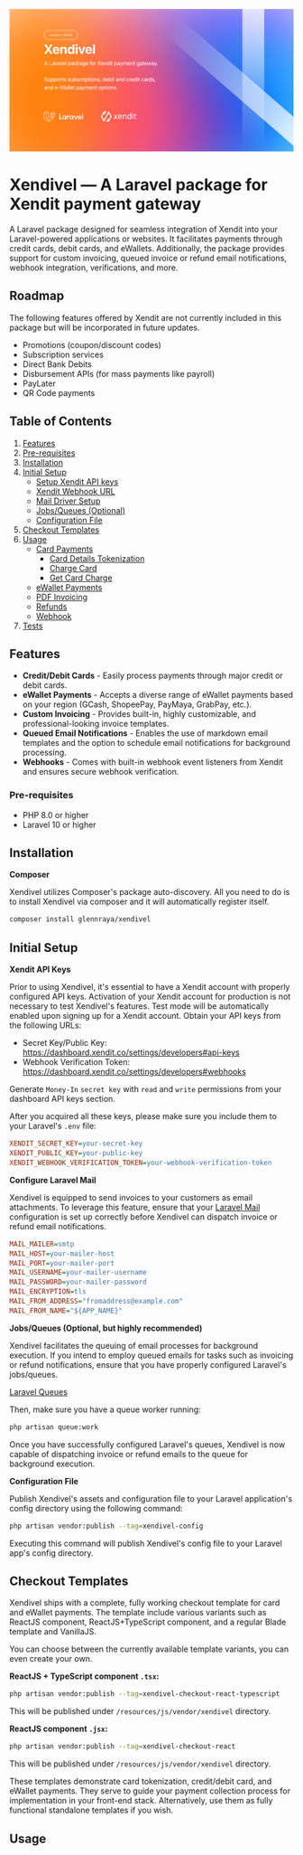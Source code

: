 ![Project Logo](artwork/xendivel.jpg)

# Xendivel — A Laravel package for Xendit payment gateway

A Laravel package designed for seamless integration of Xendit into your Laravel-powered applications or websites. It facilitates payments through credit cards, debit cards, and eWallets. Additionally, the package provides support for custom invoicing, queued invoice or refund email notifications, webhook integration, verifications, and more.

## Roadmap

The following features offered by Xendit are not currently included in this package but will be incorporated in future updates.

- Promotions (coupon/discount codes)
- Subscription services
- Direct Bank Debits
- Disbursement APIs (for mass payments like payroll)
- PayLater
- QR Code payments

## Table of Contents

1. [Features](#features)
2. [Pre-requisites](#pre-requisites)
3. [Installation](#installation)
4. [Initial Setup](#initial-setup)
    - [Setup Xendit API keys](#setup-xendit-api-keys)
    - [Xendit Webhook URL](#xendit-webhook-url)
    - [Mail Driver Setup](#mail-driver-setup)
    - [Jobs/Queues (Optional)](#job-queues)
    - [Configuration File](#configuration-file)
5. [Checkout Templates](#checkout-templates)
6. [Usage](#usage)
    - [Card Payments](#card-payments)
        - [Card Details Tokenization](#card-details-tokenization)
        - [Charge Card](#charge-card)
        - [Get Card Charge](#get-card-charge)
    - [eWallet Payments](#ewallet-payments)
    - [PDF Invoicing](#invoicing)
    - [Refunds](#refunds)
    - [Webhook](#webhook)
7. [Tests](#tests)

## Features

- **Credit/Debit Cards** - Easily process payments through major credit or debit cards.
- **eWallet Payments** - Accepts a diverse range of eWallet payments based on your region (GCash, ShopeePay, PayMaya, GrabPay, etc.).
- **Custom Invoicing** - Provides built-in, highly customizable, and professional-looking invoice templates.
- **Queued Email Notifications** - Enables the use of markdown email templates and the option to schedule email notifications for background processing.
- **Webhooks** - Comes with built-in webhook event listeners from Xendit and ensures secure webhook verification.

### Pre-requisites

- PHP 8.0 or higher
- Laravel 10 or higher

## Installation

**Composer**

Xendivel utilizes Composer's package auto-discovery. All you need to do is to install Xendivel via composer and it will automatically register itself.

```bash
composer install glennraya/xendivel
```

## Initial Setup

**Xendit API Keys**

Prior to using Xendivel, it's essential to have a Xendit account with properly configured API keys. Activation of your Xendit account for production is not necessary to test Xendivel's features. Test mode will be automatically enabled upon signing up for a Xendit account. Obtain your API keys from the following URLs:

- Secret Key/Public Key: https://dashboard.xendit.co/settings/developers#api-keys
- Webhook Verification Token: https://dashboard.xendit.co/settings/developers#webhooks

Generate `Money-In` `secret key` with `read` and `write` permissions from your dashboard API keys section.

After you acquired all these keys, please make sure you include them to your Laravel's `.env` file:

```ini
XENDIT_SECRET_KEY=your-secret-key
XENDIT_PUBLIC_KEY=your-public-key
XENDIT_WEBHOOK_VERIFICATION_TOKEN=your-webhook-verification-token
```

**Configure Laravel Mail**

Xendivel is equipped to send invoices to your customers as email attachments. To leverage this feature, ensure that your [Laravel Mail](https://laravel.com/docs/10.x/mail#main-content) configuration is set up correctly before Xendivel can dispatch invoice or refund email notifications.

```ini
MAIL_MAILER=smtp
MAIL_HOST=your-mailer-host
MAIL_PORT=your-mailer-port
MAIL_USERNAME=your-mailer-username
MAIL_PASSWORD=your-mailer-password
MAIL_ENCRYPTION=tls
MAIL_FROM_ADDRESS="fromaddress@example.com"
MAIL_FROM_NAME="${APP_NAME}"
```

**Jobs/Queues (Optional, but highly recommended)**

Xendivel facilitates the queuing of email processes for background execution. If you intend to employ queued emails for tasks such as invoicing or refund notifications, ensure that you have properly configured Laravel's jobs/queues.

[Laravel Queues](https://laravel.com/docs/10.x/queues#main-content)

Then, make sure you have a queue worker running:

```bash
php artisan queue:work
```

Once you have successfully configured Laravel's queues, Xendivel is now capable of dispatching invoice or refund emails to the queue for background execution.

**Configuration File**

Publish Xendivel's assets and configuration file to your Laravel application's config directory using the following command:

```bash
php artisan vendor:publish --tag=xendivel-config
```

Executing this command will publish Xendivel's config file to your Laravel app's config directory.

## Checkout Templates

Xendivel ships with a complete, fully working checkout template for card and eWallet payments. The template include various variants such as ReactJS component, ReactJS+TypeScript component, and a regular Blade template and VanillaJS.

You can choose between the currently available template variants, you can even create your own.

**ReactJS + TypeScript component `.tsx`:**

```bash
php artisan vendor:publish --tag=xendivel-checkout-react-typescript
```

This will be published under `/resources/js/vendor/xendivel` directory.

**ReactJS component `.jsx`:**

```bash
php artisan vendor:publish --tag=xendivel-checkout-react
```

This will be published under `/resources/js/vendor/xendivel` directory.

These templates demonstrate card tokenization, credit/debit card, and eWallet payments. They serve to guide your payment collection process for implementation in your front-end stack. Alternatively, use them as fully functional standalone templates if you wish.

## Usage
